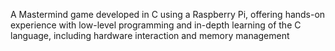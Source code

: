 A Mastermind game developed in C using a Raspberry Pi, offering hands-on experience with low-level programming and in-depth learning of the C language, including hardware interaction and memory management
